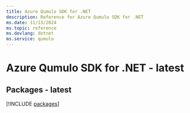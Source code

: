 ```yaml
---
title: Azure Qumulo SDK for .NET
description: Reference for Azure Qumulo SDK for .NET
ms.date: 11/13/2024
ms.topic: reference
ms.devlang: dotnet
ms.service: qumulo
---
```

# Azure Qumulo SDK for .NET - latest
## Packages - latest
[!INCLUDE [packages](qumulo-index.md)]